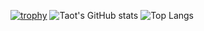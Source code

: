 [![trophy](https://github-profile-trophy.vercel.app/?username=lrsm21427&row=1&margin-w=10&theme=dark_lover)](https://github.com/ryo-ma/github-profile-trophy)
![Taot's GitHub stats](https://github-readme-stats.vercel.app/api?username=Taot-chen)
![Top Langs](https://github-readme-stats.vercel.app/api/top-langs/?username=lrsm21427&size_weight=0.5&langs_count=6)
